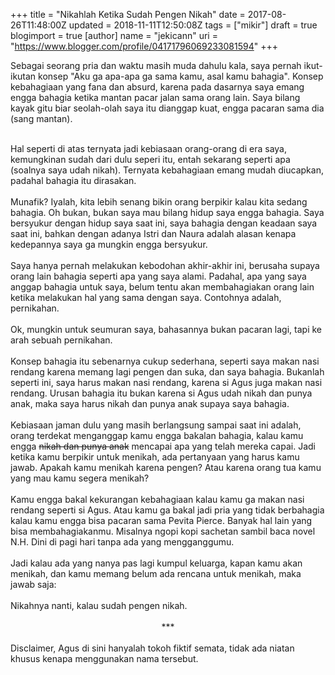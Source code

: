 +++
title = "Nikahlah Ketika Sudah Pengen Nikah"
date = 2017-08-26T11:48:00Z
updated = 2018-11-11T12:50:08Z
tags = ["mikir"]
draft = true
blogimport = true 
[author]
	name = "jekicann"
	uri = "https://www.blogger.com/profile/04171796069233081594"
+++

Sebagai seorang pria dan waktu masih muda dahulu kala, saya pernah ikut-ikutan konsep "Aku ga apa-apa ga sama kamu, asal kamu bahagia". Konsep kebahagiaan yang fana dan absurd, karena pada dasarnya saya emang engga bahagia ketika mantan pacar jalan sama orang lain. Saya bilang kayak gitu biar seolah-olah saya itu dianggap kuat, engga pacaran sama dia (sang mantan). <br /><br /><div class="separator" style="clear: both; text-align: center;"></div>Hal seperti di atas ternyata jadi kebiasaan orang-orang di era saya, kemungkinan sudah dari dulu seperi itu, entah sekarang seperti apa (soalnya saya udah nikah). Ternyata kebahagiaan emang mudah diucapkan, padahal bahagia itu dirasakan.<br /><br />Munafik? Iyalah, kita lebih senang bikin orang berpikir kalau kita sedang bahagia. Oh bukan, bukan saya mau bilang hidup saya engga bahagia. Saya bersyukur dengan hidup saya saat ini, saya bahagia dengan keadaan saya saat ini, bahkan dengan adanya Istri dan Naura adalah alasan kenapa kedepannya saya ga mungkin engga bersyukur.<br /><br />Saya hanya pernah melakukan kebodohan akhir-akhir ini, berusaha supaya orang lain bahagia seperti apa yang saya alami. Padahal, apa yang saya anggap bahagia untuk saya, belum tentu akan membahagiakan orang lain ketika melakukan hal yang sama dengan saya. Contohnya adalah, pernikahan. <br /><br />Ok, mungkin untuk seumuran saya, bahasannya bukan pacaran lagi, tapi ke arah sebuah pernikahan.<br /><br />Konsep bahagia itu sebenarnya cukup sederhana, seperti saya makan nasi rendang karena memang lagi pengen dan suka, dan saya bahagia. Bukanlah seperti ini, saya harus makan nasi rendang, karena si Agus juga makan nasi rendang. Urusan bahagia itu bukan karena si Agus udah nikah dan punya anak, maka saya harus nikah dan punya anak supaya saya bahagia.<br /><br />Kebiasaan jaman dulu yang masih berlangsung sampai saat ini adalah, orang terdekat menganggap kamu engga bakalan bahagia, kalau kamu engga <strike>nikah dan punya anak</strike> mencapai apa yang telah mereka capai. Jadi ketika kamu berpikir untuk menikah, ada pertanyaan yang harus kamu jawab. Apakah kamu menikah karena pengen? Atau karena orang tua kamu yang mau kamu segera menikah?<br /><br />Kamu engga bakal kekurangan kebahagiaan kalau kamu ga makan nasi rendang seperti si Agus. Atau kamu ga bakal jadi pria yang tidak berbahagia kalau kamu engga bisa pacaran sama Pevita Pierce. Banyak hal lain yang bisa membahagiakanmu. Misalnya ngopi kopi sachetan sambil baca novel N.H. Dini di pagi hari tanpa ada yang mengganggumu.<br /><br />Jadi kalau ada yang nanya pas lagi kumpul keluarga, kapan kamu akan menikah, dan kamu memang belum ada rencana untuk menikah, maka jawab saja:<br /><br />Nikahnya nanti, kalau sudah pengen nikah.<br /><br /><div style="text-align: center;">***</div><br />Disclaimer, Agus di sini hanyalah tokoh fiktif semata, tidak ada niatan khusus kenapa menggunakan nama tersebut.
